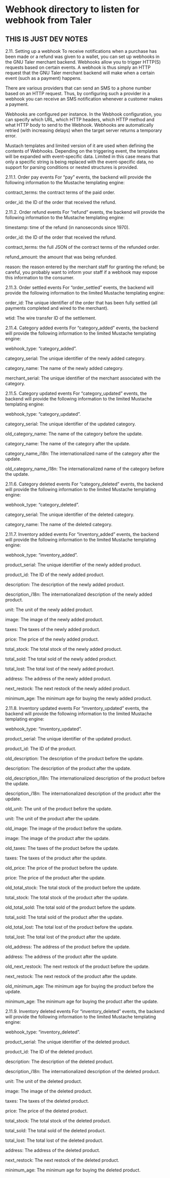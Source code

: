 # Webhook directory to listen for webhook from Taler

## THIS IS JUST DEV NOTES

2.11. Setting up a webhook
To receive notifications when a purchase has been made or a refund was given to a wallet, you can set up webhooks in the GNU Taler merchant backend. Webhooks allow you to trigger HTTP(S) requests based on certain events. A webhook is thus simply an HTTP request that the GNU Taler merchant backend will make when a certain event (such as a payment) happens.

There are various providers that can send an SMS to a phone number based on an HTTP request. Thus, by configuring such a provider in a webhook you can receive an SMS notification whenever a customer makes a payment.

Webhooks are configured per instance. In the Webhook configuration, you can specify which URL, which HTTP headers, which HTTP method and what HTTP body to send to the Webhook. Webhooks are automatically retried (with increasing delays) when the target server returns a temporary error.

Mustach templates and limited version of it are used when defining the contents of Webhooks. Depending on the triggering event, the templates will be expanded with event-specific data. Limited in this case means that only a specific string is being replaced with the event-specific data, no support for parsing conditions or nested structures is provided.

2.11.1. Order pay events
For “pay” events, the backend will provide the following information to the Mustache templating engine:

contract_terms: the contract terms of the paid order.

order_id: the ID of the order that received the refund.

2.11.2. Order refund events
For “refund” events, the backend will provide the following information to the Mustache templating engine:

timestamp: time of the refund (in nanoseconds since 1970).

order_id: the ID of the order that received the refund.

contract_terms: the full JSON of the contract terms of the refunded order.

refund_amount: the amount that was being refunded.

reason: the reason entered by the merchant staff for granting the refund; be careful, you probably want to inform your staff if a webhook may expose this information to the consumer.

2.11.3. Order settled events
For “order_settled” events, the backend will provide the following information to the limited Mustache templating engine:

order_id: The unique identifier of the order that has been fully settled (all payments completed and wired to the merchant).

wtid: The wire transfer ID of the settlement.

2.11.4. Category added events
For “category_added” events, the backend will provide the following information to the limited Mustache templating engine:

webhook_type: “category_added”.

category_serial: The unique identifier of the newly added category.

category_name: The name of the newly added category.

merchant_serial: The unique identifier of the merchant associated with the category.

2.11.5. Category updated events
For “category_updated” events, the backend will provide the following information to the limited Mustache templating engine:

webhook_type: “category_updated”.

category_serial: The unique identifier of the updated category.

old_category_name: The name of the category before the update.

category_name: The name of the category after the update.

category_name_i18n: The internationalized name of the category after the update.

old_category_name_i18n: The internationalized name of the category before the update.

2.11.6. Category deleted events
For “category_deleted” events, the backend will provide the following information to the limited Mustache templating engine:

webhook_type: “category_deleted”.

category_serial: The unique identifier of the deleted category.

category_name: The name of the deleted category.

2.11.7. Inventory added events
For “inventory_added” events, the backend will provide the following information to the limited Mustache templating engine:

webhook_type: “inventory_added”.

product_serial: The unique identifier of the newly added product.

product_id: The ID of the newly added product.

description: The description of the newly added product.

description_i18n: The internationalized description of the newly added product.

unit: The unit of the newly added product.

image: The image of the newly added product.

taxes: The taxes of the newly added product.

price: The price of the newly added product.

total_stock: The total stock of the newly added product.

total_sold: The total sold of the newly added product.

total_lost: The total lost of the newly added product.

address: The address of the newly added product.

next_restock: The next restock of the newly added product.

minimum_age: The minimum age for buying the newly added product.

2.11.8. Inventory updated events
For “inventory_updated” events, the backend will provide the following information to the limited Mustache templating engine:

webhook_type: “inventory_updated”.

product_serial: The unique identifier of the updated product.

product_id: The ID of the product.

old_description: The description of the product before the update.

description: The description of the product after the update.

old_description_i18n: The internationalized description of the product before the update.

description_i18n: The internationalized description of the product after the update.

old_unit: The unit of the product before the update.

unit: The unit of the product after the update.

old_image: The image of the product before the update.

image: The image of the product after the update.

old_taxes: The taxes of the product before the update.

taxes: The taxes of the product after the update.

old_price: The price of the product before the update.

price: The price of the product after the update.

old_total_stock: The total stock of the product before the update.

total_stock: The total stock of the product after the update.

old_total_sold: The total sold of the product before the update.

total_sold: The total sold of the product after the update.

old_total_lost: The total lost of the product before the update.

total_lost: The total lost of the product after the update.

old_address: The address of the product before the update.

address: The address of the product after the update.

old_next_restock: The next restock of the product before the update.

next_restock: The next restock of the product after the update.

old_minimum_age: The minimum age for buying the product before the update.

minimum_age: The minimum age for buying the product after the update.

2.11.9. Inventory deleted events
For “inventory_deleted” events, the backend will provide the following information to the limited Mustache templating engine:

webhook_type: “inventory_deleted”.

product_serial: The unique identifier of the deleted product.

product_id: The ID of the deleted product.

description: The description of the deleted product.

description_i18n: The internationalized description of the deleted product.

unit: The unit of the deleted product.

image: The image of the deleted product.

taxes: The taxes of the deleted product.

price: The price of the deleted product.

total_stock: The total stock of the deleted product.

total_sold: The total sold of the deleted product.

total_lost: The total lost of the deleted product.

address: The address of the deleted product.

next_restock: The next restock of the deleted product.

minimum_age: The minimum age for buying the deleted product.

